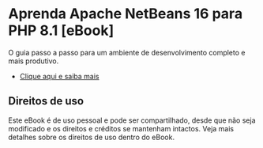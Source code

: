# Aprenda Apache NetBeans 16 para PHP 8.1 [eBook]

O guia passo a passo para um ambiente de desenvolvimento completo e mais produtivo.

* [Clique aqui e saiba mais](https://aprendanetbeans.github.io)

## Direitos de uso

Este eBook é de uso pessoal e pode ser compartilhado, desde que não seja modificado e os direitos e créditos se mantenham intactos. Veja mais detalhes sobre os direitos de uso dentro do eBook.
